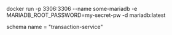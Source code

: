 docker run -p 3306:3306 --name some-mariadb -e MARIADB_ROOT_PASSWORD=my-secret-pw -d mariadb:latest

schema name = "transaction-service"
